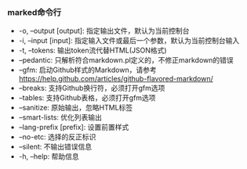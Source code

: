 ### marked命令行
- -o, –output [output]: 指定输出文件，默认为当前控制台
- -i, –input [input]: 指定输入文件或最后一个参数，默认为当前控制台输入
- -t, –tokens: 输出token流代替HTML(JSON格式)
- –pedantic: 只解析符合markdown.pl定义的，不修正markdown的错误
- –gfm: 启动Github样式的Markdown，请参考 https://help.github.com/articles/github-flavored-markdown/
- –breaks: 支持Github换行符，必须打开gfm选项
- –tables: 支持Github表格，必须打开gfm选项
- –sanitize: 原始输出，忽略HTML标签
- –smart-lists: 优化列表输出
- –lang-prefix [prefix]: 设置前置样式
- –no-etc: 选择的反正标识
- –silent: 不输出错误信息
- -h, –help: 帮助信息